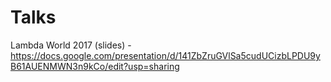 # Talks

Lambda World 2017 (slides) - https://docs.google.com/presentation/d/141ZbZruGVlSa5cudUCizbLPDU9yB61AUENMWN3n9kCo/edit?usp=sharing
